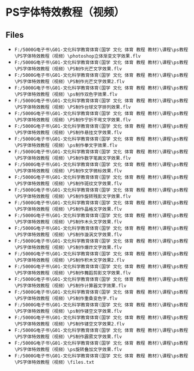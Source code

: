 # PS字体特效教程（视频）

## Files

- `F:/5000G电子书\G01-文化科学教育体育(国学 文化 体育 教程 教材)\课程\ps教程\PS字体特效教程（视频）\photoshop立体渐变文字效果.flv`
- `F:/5000G电子书\G01-文化科学教育体育(国学 文化 体育 教程 教材)\课程\ps教程\PS字体特效教程（视频）\PS制作光芒文字效果.flv`
- `F:/5000G电子书\G01-文化科学教育体育(国学 文化 体育 教程 教材)\课程\ps教程\PS字体特效教程（视频）\PS制作光芒文字效果2.flv`
- `F:/5000G电子书\G01-文化科学教育体育(国学 文化 体育 教程 教材)\课程\ps教程\PS字体特效教程（视频）\ps制作双色字效果.flv`
- `F:/5000G电子书\G01-文化科学教育体育(国学 文化 体育 教程 教材)\课程\ps教程\PS字体特效教程（视频）\PS制作台球文字排列效果.flv`
- `F:/5000G电子书\G01-文化科学教育体育(国学 文化 体育 教程 教材)\课程\ps教程\PS字体特效教程（视频）\PS制作宁折不弯文字效果.flv`
- `F:/5000G电子书\G01-文化科学教育体育(国学 文化 体育 教程 教材)\课程\ps教程\PS字体特效教程（视频）\PS制作悬挂文字效果.flv`
- `F:/5000G电子书\G01-文化科学教育体育(国学 文化 体育 教程 教材)\课程\ps教程\PS字体特效教程（视频）\ps制作拳文字效果.flv`
- `F:/5000G电子书\G01-文化科学教育体育(国学 文化 体育 教程 教材)\课程\ps教程\PS字体特效教程（视频）\PS制作数字笔画文字效果.flv`
- `F:/5000G电子书\G01-文化科学教育体育(国学 文化 体育 教程 教材)\课程\ps教程\PS字体特效教程（视频）\PS制作文字微标效果.flv`
- `F:/5000G电子书\G01-文化科学教育体育(国学 文化 体育 教程 教材)\课程\ps教程\PS字体特效教程（视频）\PS制作斑纹文字效果.flv`
- `F:/5000G电子书\G01-文化科学教育体育(国学 文化 体育 教程 教材)\课程\ps教程\PS字体特效教程（视频）\PS制作旋转残影文字效果.flv`
- `F:/5000G电子书\G01-文化科学教育体育(国学 文化 体育 教程 教材)\课程\ps教程\PS字体特效教程（视频）\PS制作晶格文字效果.flv`
- `F:/5000G电子书\G01-文化科学教育体育(国学 文化 体育 教程 教材)\课程\ps教程\PS字体特效教程（视频）\PS制作木头文字效果.flv`
- `F:/5000G电子书\G01-文化科学教育体育(国学 文化 体育 教程 教材)\课程\ps教程\PS字体特效教程（视频）\PS制作漩涡文字效果.flv`
- `F:/5000G电子书\G01-文化科学教育体育(国学 文化 体育 教程 教材)\课程\ps教程\PS字体特效教程（视频）\PS制作爆炸文字效果.flv`
- `F:/5000G电子书\G01-文化科学教育体育(国学 文化 体育 教程 教材)\课程\ps教程\PS字体特效教程（视频）\PS制作积木文字效果2.flv`
- `F:/5000G电子书\G01-文化科学教育体育(国学 文化 体育 教程 教材)\课程\ps教程\PS字体特效教程（视频）\PS制作舞蹈剪影文字效果.flv`
- `F:/5000G电子书\G01-文化科学教育体育(国学 文化 体育 教程 教材)\课程\ps教程\PS字体特效教程（视频）\PS制作计算器文字效果.flv`
- `F:/5000G电子书\G01-文化科学教育体育(国学 文化 体育 教程 教材)\课程\ps教程\PS字体特效教程（视频）\PS制作重桑变色字.flv`
- `F:/5000G电子书\G01-文化科学教育体育(国学 文化 体育 教程 教材)\课程\ps教程\PS字体特效教程（视频）\ps制作镂空文字效果.flv`
- `F:/5000G电子书\G01-文化科学教育体育(国学 文化 体育 教程 教材)\课程\ps教程\PS字体特效教程（视频）\PS制作镂空文字效果2.flv`
- `F:/5000G电子书\G01-文化科学教育体育(国学 文化 体育 教程 教材)\课程\ps教程\PS字体特效教程（视频）\PS制作霹雳文字效果.flv`
- `F:/5000G电子书\G01-文化科学教育体育(国学 文化 体育 教程 教材)\课程\ps教程\PS字体特效教程（视频）\ps旋转叠加文字效果.flv`
- `F:/5000G电子书\G01-文化科学教育体育(国学 文化 体育 教程 教材)\课程\ps教程\PS字体特效教程（视频）\files.txt`
